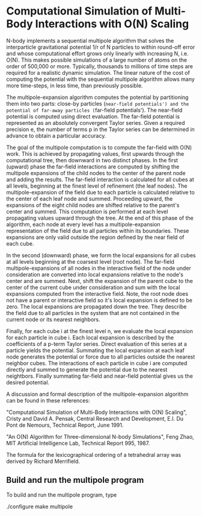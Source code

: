 # Computational Simulation of Multi-Body Interactions with O(N) Scaling

N-body implements a sequential multipole algorithm that solves the
interparticle gravitational potential 1/r of N particles to within
round-off error and whose computational effort grows only linearly with
increasing N, i.e. O(N).  This makes possible simulations of a large
number of atoms on the order of 500,000 or more.  Typically, thousands
to millions of time steps are required for a realistic dynamic
simulation.  The linear nature of the cost of computing the potential
with the sequential multipole algorithm allows many more time-steps, in
less time, than previously possible.

The multipole-expansion algorithm computes the potential by
partitioning them into two parts: close-by particles (`near-field
potentials') and the potential of far-away particles (`far-field
potentials').  The near-field potential is computed using direct
evaluation.  The far-field potential is represented as an absolutely
convergent Taylor series.  Given a required precision e, the number of
terms p in the Taylor series can be determined in advance to obtain a
particular accuracy.

The goal of the multipole computation is to compute the far-field with
O(N) work.  This is achieved by propagating values, first upwards
through the computational tree, then downward in two distinct phases.
In the first (upward) phase the far-field interactions are computed by
shifting the multipole expansions of the child nodes to the center of
the parent node and adding the results.  The far-field interaction is
calculated for all cubes at all levels, beginning at the finest level
of refinement (the leaf nodes).  The multipole-expansion of the field
due to each particle is calculated relative to the center of each leaf
node and summed.  Proceeding upward, the expansions of the eight child
nodes are shifted relative to the parent's center and summed.  This
computation is performed at each level propagating values upward
through the tree.  At the end of this phase of the algorithm, each node
at every level has a multipole-expansion representation of the field
due to all particles within its boundaries.  These expansions are only
valid outside the region defined by the near field of each cube.

In the second (downward) phase, we form the local expansions for all
cubes at all levels beginning at the coarsest level (root node).  The
far-field multipole-expansions of all nodes in the interactive field of
the node under consideration are converted into local expansions
relative to the node's center and are summed.  Next, shift the
expansion of the parent cube to the center of the current cube under
consideration and sum with the local expansions computed from the
interactive field.  Note, the root node does not have a parent or
interactive field so it's local expansion is defined to be zero.  The
local expansions are propagated down the tree.  They describe the field
due to all particles in the system that are not contained in the
current node or its nearest neighbors.

Finally, for each cube i at the finest level n, we evaluate the local
expansion for each particle in cube i.  Each local expansion is
described by the coefficients of a p-term Taylor series.  Direct
evaluation of this series at a particle yields the potential.
Summating the local expansion at each leaf node generates the potential
or force due to all particles outside the nearest neighbor cubes. The
interactions of each particle in cube i are computed directly and
summed to generate the potential due to the nearest neightbors.
Finally summating far-field and near-field potential gives us the
desired potential.

A discussion and formal description of the multipole-expansion algorithm
can be found in these references:

  "Computational Simulation of Multi-Body Interactions with O(N) Scaling",
  Cristy and David A. Pensak, Central Research and Development,
  E.I. Du Pont de Nemours, Technical Report, June 1991.

  "An O(N) Algorithm for Three-dimensional N-body Simulations", Feng Zhao,
  MIT Artificial Intelligence Lab, Technical Report 995, 1987.

The formula for the lexicographical ordering of a tetrahedral array was
derived by Richard Merrifield.

## Build and run the multipole program

To build and run the multipole program, type

  ./configure
  make
  multipole
